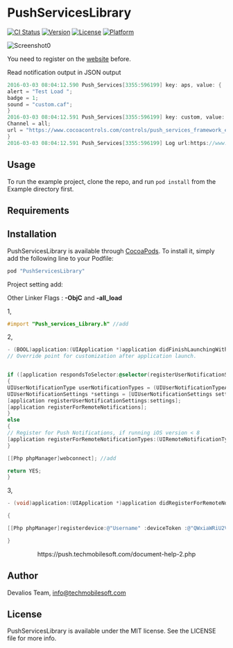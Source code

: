 # PushServicesLibrary

[![CI Status](http://img.shields.io/travis/devalios/PushServicesLibrary.svg?style=flat)](https://travis-ci.org/devalios/PushServicesLibrary)
[![Version](https://img.shields.io/cocoapods/v/PushServicesLibrary.svg?style=flat)](http://cocoapods.org/pods/PushServicesLibrary)
[![License](https://img.shields.io/cocoapods/l/PushServicesLibrary.svg?style=flat)](http://cocoapods.org/pods/PushServicesLibrary)
[![Platform](https://img.shields.io/cocoapods/p/PushServicesLibrary.svg?style=flat)](http://cocoapods.org/pods/PushServicesLibrary)

![Screenshot0][img0]

You need to register on the <a href="https://service.techmobilesoft.com/Count/click.php?id=5">website</a> before.

Read notification output in JSON output
````objective-c
2016-03-03 08:04:12.590 Push_Services[3355:596199] key: aps, value: {
alert = "Test Load ";
badge = 1;
sound = "custom.caf";
}
2016-03-03 08:04:12.591 Push_Services[3355:596199] key: custom, value: {
Channel = all;
url = "https://www.cocoacontrols.com/controls/push_services_framework_example";
}
2016-03-03 08:04:12.591 Push_Services[3355:596199] Log url:https://www.cocoacontrols.com/controls/push_services_framework_example
````

## Usage

To run the example project, clone the repo, and run `pod install` from the Example directory first.

## Requirements

## Installation

PushServicesLibrary is available through [CocoaPods](http://cocoapods.org). To install
it, simply add the following line to your Podfile:

````ruby
pod "PushServicesLibrary"
````

Project setting add:

Other Linker Flags : <b>-ObjC</b> and  <b>-all_load</b>

1, 
````objective-c
#import "Push_services_Library.h" //add
````

2, 
````objective-c
- (BOOL)application:(UIApplication *)application didFinishLaunchingWithOptions:(NSDictionary *)launchOptions {
// Override point for customization after application launch.


if ([application respondsToSelector:@selector(registerUserNotificationSettings:)])
{
UIUserNotificationType userNotificationTypes = (UIUserNotificationTypeAlert | UIUserNotificationTypeBadge | UIUserNotificationTypeSound);
UIUserNotificationSettings *settings = [UIUserNotificationSettings settingsForTypes:userNotificationTypes categories:nil];
[application registerUserNotificationSettings:settings];
[application registerForRemoteNotifications];
}
else
{
// Register for Push Notifications, if running iOS version < 8 
[application registerForRemoteNotificationTypes:(UIRemoteNotificationTypeBadge | UIRemoteNotificationTypeAlert | UIRemoteNotificationTypeSound)];
}

[[Php phpManager]webconnect]; //add

return YES;
}
````
3, 
````objective-c  
- (void)application:(UIApplication *)application didRegisterForRemoteNotificationsWithDeviceToken:(NSData *)deviceToken

{

[[Php phpManager]registerdevice:@"Username" :deviceToken :@"QWxiaWRiU2VydmljZVB1c2g="]; //add

} 
````

<center>https://push.techmobilesoft.com/document-help-2.php</center>


[img0]:https://www.techmobilesoft.com/wp-content/uploads/2016/02/push_iphone-git.jpg




## Author

Devalios Team, info@techmobilesoft.com

## License

PushServicesLibrary is available under the MIT license. See the LICENSE file for more info.
